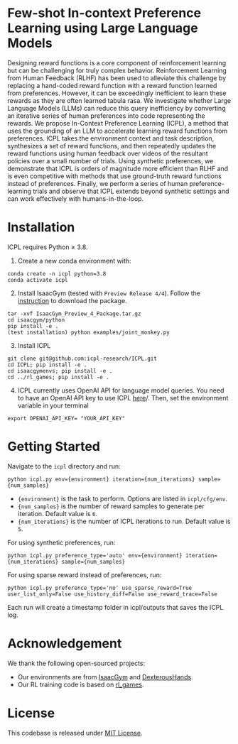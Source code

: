 # Few-shot In-context Preference Learning using Large Language Models

Designing reward functions is a core component of reinforcement learning but can be challenging for truly complex behavior. Reinforcement Learning from Human Feedback (RLHF) has been used to alleviate this challenge by replacing a hand-coded reward function with a reward function learned from preferences. However, it can be exceedingly inefficient to learn these rewards as they are often learned tabula rasa. We investigate whether Large Language Models (LLMs) can reduce this query inefficiency by converting an iterative series of human preferences into code representing the rewards. We propose In-Context Preference Learning (ICPL), a method that uses the grounding of an LLM to accelerate learning reward functions from preferences. ICPL takes the environment context and task description, synthesizes a set of reward functions, and then repeatedly updates the reward functions using human feedback over videos of the resultant policies over a small number of trials. Using synthetic preferences, we demonstrate that ICPL is orders of magnitude more efficient than RLHF and is even competitive with methods that use ground-truth reward functions instead of preferences. Finally, we perform a series of human preference-learning trials and observe that ICPL extends beyond synthetic settings and can work effectively with humans-in-the-loop. 

# Installation
ICPL requires Python ≥ 3.8. 

1. Create a new conda environment with:
```
conda create -n icpl python=3.8
conda activate icpl
```

2. Install IsaacGym (tested with `Preview Release 4/4`). Follow the [instruction](https://developer.nvidia.com/isaac-gym) to download the package.
```	
tar -xvf IsaacGym_Preview_4_Package.tar.gz
cd isaacgym/python
pip install -e .
(test installation) python examples/joint_monkey.py
```

3. Install ICPL
```
git clone git@github.com:icpl-research/ICPL.git
cd ICPL; pip install -e .
cd isaacgymenvs; pip install -e .
cd ../rl_games; pip install -e .
```

4. ICPL currently uses OpenAI API for language model queries. You need to have an OpenAI API key to use ICPL [here](https://platform.openai.com/account/api-keys)/. Then, set the environment variable in your terminal
```
export OPENAI_API_KEY= "YOUR_API_KEY"
```

# Getting Started

Navigate to the `icpl` directory and run:
```
python icpl.py env={environment} iteration={num_iterations} sample={num_samples}
```
- `{environment}` is the task to perform. Options are listed in `icpl/cfg/env`.
- `{num_samples}` is the number of reward samples to generate per iteration. Default value is `6`.
- `{num_iterations}` is the number of ICPL iterations to run. Default value is `5`.

For using synthetic preferences, run:
```
python icpl.py preference_type='auto' env={environment} iteration={num_iterations} sample={num_samples}
```

For using sparse reward instead of preferences, run:
```
python icpl.py preference_type='no' use_sparse_reward=True user_list_only=False use_history_diff=False use_reward_trace=False
```

Each run will create a timestamp folder in icpl/outputs that saves the ICPL log.

# Acknowledgement
We thank the following open-sourced projects:
- Our environments are from [IsaacGym](https://github.com/NVIDIA-Omniverse/IsaacGymEnvs) and [DexterousHands](https://github.com/PKU-MARL/DexterousHands/).
- Our RL training code is based on [rl_games](https://github.com/Denys88/rl_games).

# License
This codebase is released under [MIT License](LICENSE).

